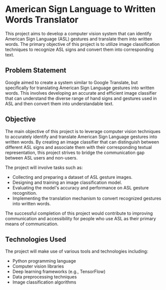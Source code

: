 # American Sign Language to Written Words Translator

This project aims to develop a computer vision system that can identify American Sign Language (ASL) gestures and translate them into written words. The primary objective of this project is to utilize image classification techniques to recognize ASL signs and convert them into corresponding text.

## Problem Statement

Google aimed to create a system similar to Google Translate, but specifically for translating American Sign Language gestures into written words. This involves developing an accurate and efficient image classifier that can understand the diverse range of hand signs and gestures used in ASL and then convert them into understandable text.

## Objective

The main objective of this project is to leverage computer vision techniques to accurately identify and translate American Sign Language gestures into written words. By creating an image classifier that can distinguish between different ASL signs and associate them with their corresponding textual representation, this project strives to bridge the communication gap between ASL users and non-users.

The project will involve tasks such as:
- Collecting and preparing a dataset of ASL gesture images.
- Designing and training an image classification model.
- Evaluating the model's accuracy and performance on ASL gesture recognition.
- Implementing the translation mechanism to convert recognized gestures into written words.

The successful completion of this project would contribute to improving communication and accessibility for people who use ASL as their primary means of communication.

## Technologies Used

The project will make use of various tools and technologies including:
- Python programming language
- Computer vision libraries
- Deep learning frameworks (e.g., TensorFlow)
- Data preprocessing techniques
- Image classification algorithms
